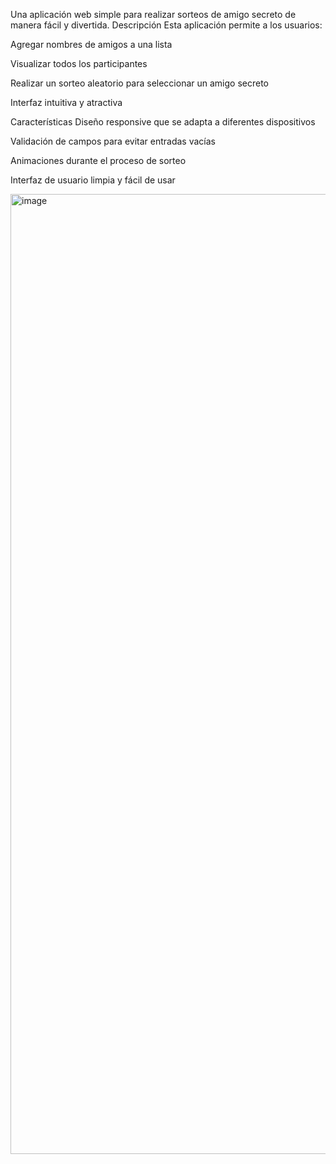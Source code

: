 Una aplicación web simple para realizar sorteos de amigo secreto de manera fácil y divertida.
Descripción
Esta aplicación permite a los usuarios:

Agregar nombres de amigos a una lista

Visualizar todos los participantes

Realizar un sorteo aleatorio para seleccionar un amigo secreto

Interfaz intuitiva y atractiva

Características
Diseño responsive que se adapta a diferentes dispositivos

Validación de campos para evitar entradas vacías

Animaciones durante el proceso de sorteo

Interfaz de usuario limpia y fácil de usar


<img width="2454" height="1536" alt="image" src="https://github.com/user-attachments/assets/9a190b52-12e2-405e-a086-1b6f264ef20e" />
